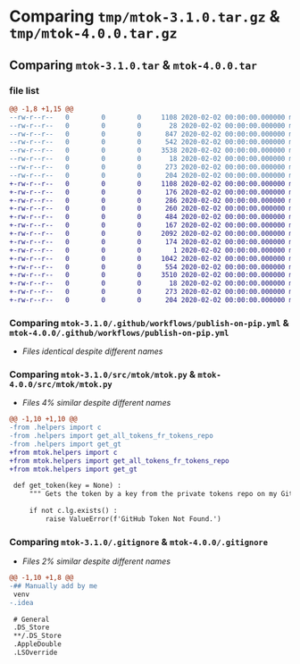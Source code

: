 # Comparing `tmp/mtok-3.1.0.tar.gz` & `tmp/mtok-4.0.0.tar.gz`

## Comparing `mtok-3.1.0.tar` & `mtok-4.0.0.tar`

### file list

```diff
@@ -1,8 +1,15 @@
--rw-r--r--   0        0        0     1108 2020-02-02 00:00:00.000000 mtok-3.1.0/.github/workflows/publish-on-pip.yml
--rw-r--r--   0        0        0       28 2020-02-02 00:00:00.000000 mtok-3.1.0/src/mtok/__init__.py
--rw-r--r--   0        0        0      847 2020-02-02 00:00:00.000000 mtok-3.1.0/src/mtok/helpers.py
--rw-r--r--   0        0        0      542 2020-02-02 00:00:00.000000 mtok-3.1.0/src/mtok/mtok.py
--rw-r--r--   0        0        0     3538 2020-02-02 00:00:00.000000 mtok-3.1.0/.gitignore
--rw-r--r--   0        0        0       18 2020-02-02 00:00:00.000000 mtok-3.1.0/README.md
--rw-r--r--   0        0        0      273 2020-02-02 00:00:00.000000 mtok-3.1.0/pyproject.toml
--rw-r--r--   0        0        0      204 2020-02-02 00:00:00.000000 mtok-3.1.0/PKG-INFO
+-rw-r--r--   0        0        0     1108 2020-02-02 00:00:00.000000 mtok-4.0.0/.github/workflows/publish-on-pip.yml
+-rw-r--r--   0        0        0      176 2020-02-02 00:00:00.000000 mtok-4.0.0/.idea/.gitignore
+-rw-r--r--   0        0        0      286 2020-02-02 00:00:00.000000 mtok-4.0.0/.idea/misc.xml
+-rw-r--r--   0        0        0      260 2020-02-02 00:00:00.000000 mtok-4.0.0/.idea/modules.xml
+-rw-r--r--   0        0        0      484 2020-02-02 00:00:00.000000 mtok-4.0.0/.idea/mtok.iml
+-rw-r--r--   0        0        0      167 2020-02-02 00:00:00.000000 mtok-4.0.0/.idea/vcs.xml
+-rw-r--r--   0        0        0     2092 2020-02-02 00:00:00.000000 mtok-4.0.0/.idea/inspectionProfiles/Project_Default.xml
+-rw-r--r--   0        0        0      174 2020-02-02 00:00:00.000000 mtok-4.0.0/.idea/inspectionProfiles/profiles_settings.xml
+-rw-r--r--   0        0        0        1 2020-02-02 00:00:00.000000 mtok-4.0.0/src/mtok/__init__.py
+-rw-r--r--   0        0        0     1042 2020-02-02 00:00:00.000000 mtok-4.0.0/src/mtok/helpers.py
+-rw-r--r--   0        0        0      554 2020-02-02 00:00:00.000000 mtok-4.0.0/src/mtok/mtok.py
+-rw-r--r--   0        0        0     3510 2020-02-02 00:00:00.000000 mtok-4.0.0/.gitignore
+-rw-r--r--   0        0        0       18 2020-02-02 00:00:00.000000 mtok-4.0.0/README.md
+-rw-r--r--   0        0        0      273 2020-02-02 00:00:00.000000 mtok-4.0.0/pyproject.toml
+-rw-r--r--   0        0        0      204 2020-02-02 00:00:00.000000 mtok-4.0.0/PKG-INFO
```

### Comparing `mtok-3.1.0/.github/workflows/publish-on-pip.yml` & `mtok-4.0.0/.github/workflows/publish-on-pip.yml`

 * *Files identical despite different names*

### Comparing `mtok-3.1.0/src/mtok/mtok.py` & `mtok-4.0.0/src/mtok/mtok.py`

 * *Files 4% similar despite different names*

```diff
@@ -1,10 +1,10 @@
-from .helpers import c
-from .helpers import get_all_tokens_fr_tokens_repo
-from .helpers import get_gt
+from mtok.helpers import c
+from mtok.helpers import get_all_tokens_fr_tokens_repo
+from mtok.helpers import get_gt
 
 def get_token(key = None) :
     """ Gets the token by a key from the private tokens repo on my GitHub """
 
     if not c.lg.exists() :
         raise ValueError(f'GitHub Token Not Found.')
```

### Comparing `mtok-3.1.0/.gitignore` & `mtok-4.0.0/.gitignore`

 * *Files 2% similar despite different names*

```diff
@@ -1,10 +1,8 @@
-## Manually add by me
 venv
-.idea
 
 # General
 .DS_Store
 **/.DS_Store
 .AppleDouble
 .LSOverride
```

